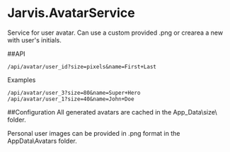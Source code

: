 # Jarvis.AvatarService

Service for user avatar. Can use a custom provided .png or crearea a new with user's initials.


##API

    /api/avatar/user_id?size=pixels&name=First+Last

Examples

    /api/avatar/user_3?size=80&name=Super+Hero
    /api/avatar/user_1?size=40&name=John+Doe

##Configuration
All generated avatars are cached in the App_Data\size\ folder.

Personal user images can be provided in .png format in the AppData\Avatars folder.
 